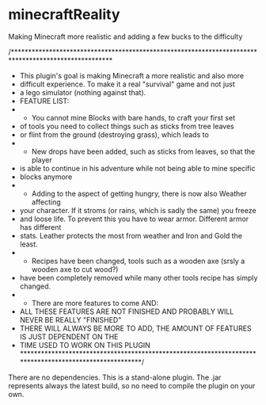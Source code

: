 # minecraftReality
Making Minecraft more realistic and adding a few bucks to the difficulty

/*****************************************************************************************************
* This plugin's goal is making Minecraft a more realistic and also more
* difficult experience. To make it a real "survival" game and not just
* a lego simulator (nothing against that).
* FEATURE LIST:
* - You cannot mine Blocks with bare hands, to craft your first set
*   of tools you need to collect things such as sticks from tree leaves
*   or flint from the ground (destroying grass), which leads to
* - New drops have been added, such as sticks from leaves, so that the player
*   is able to continue in his adventure while not being able to mine specific
*   blocks anymore
* - Adding to the aspect of getting hungry, there is now also Weather affecting
*   your character. If it stroms (or rains, which is sadly the same) you freeze
*   and loose life. To prevent this you have to wear armor. Different armor has different
*  stats. Leather protects the most from weather and Iron and Gold the least.
* - Recipes have been changed, tools such as a wooden axe (srsly a wooden axe to cut wood?)
*   have been completely removed while many other tools recipe has simply changed.
* - There are more features to come AND:
*   ALL THESE FEATURES ARE NOT FINISHED AND PROBABLY WILL NEVER BE REALLY "FINISHED"
*   THERE WILL ALWAYS BE MORE TO ADD, THE AMOUNT OF FEATURES IS JUST DEPENDENT ON THE
*   TIME USED TO WORK ON THIS PLUGIN
*******************************************************************************************************/
 
There are no dependencies. This is a stand-alone plugin.
The .jar represents always the latest build, so no need to compile the plugin on your own.
